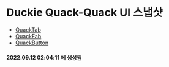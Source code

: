 # Duckie Quack-Quack UI 스냅샷

- [QuackTab](QuackTab.md)
- [QuackFab](QuackFab.md)
- [QuackButton](QuackButton.md)

#### 2022.09.12 02:04:11 에 생성됨